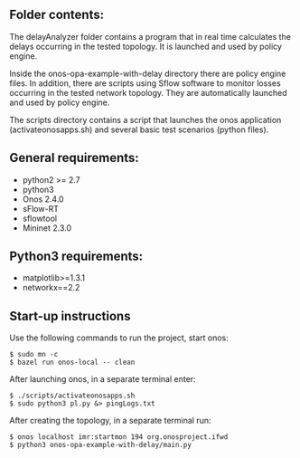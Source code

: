 ## Folder contents:
The delayAnalyzer folder contains a program that in real time calculates the delays occurring in the tested topology. It is launched and used by policy engine.

Inside the onos-opa-example-with-delay directory there are policy engine files. In addition, there are scripts using Sflow software to monitor losses occurring in the tested network topology. They are automatically launched and used by policy engine.

The scripts directory contains a script that launches the onos application (activateonosapps.sh) and several basic test scenarios (python files).


## General requirements:
* python2 >= 2.7
* python3 
* Onos 2.4.0
* sFlow-RT
* sflowtool
* Mininet 2.3.0

## Python3 requirements:
* matplotlib>=1.3.1
* networkx==2.2

## Start-up instructions
Use the following commands to run the project, start onos:
```
$ sudo mn -c
$ bazel run onos-local -- clean
```
After launching onos, in a separate terminal enter:
```
$ ./scripts/activateonosapps.sh
$ sudo python3 pl.py &> pingLogs.txt
```
After creating the topology, in a separate terminal run:
```
$ onos localhost imr:startmon 194 org.onosproject.ifwd
$ python3 onos-opa-example-with-delay/main.py
```